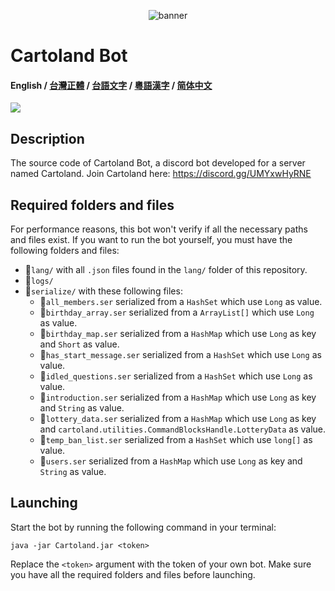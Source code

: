 <p align="center">
  <img src="https://cdn.discordapp.com/attachments/889200718886608966/1080592685473218621/image.png" alt="banner">
</p>

# Cartoland Bot
#### English / [台灣正體](https://github.com/AlexCai2019/Cartoland/blob/master/README_tw.md) / [台語文字](https://github.com/AlexCai2019/Cartoland/blob/master/README_ta.md) / [粵語漢字](https://github.com/AlexCai2019/Cartoland/blob/master/README_hk.md) / [简体中文](https://github.com/AlexCai2019/Cartoland/blob/master/README_cn.md)

<img src="https://discord.com/api/guilds/886936474723950603/widget.png">

## Description
The source code of Cartoland Bot, a discord bot developed for a server named Cartoland. Join Cartoland here: https://discord.gg/UMYxwHyRNE

## Required folders and files
For performance reasons, this bot won't verify if all the necessary paths and files exist. If you want to run the bot yourself, you must have the following folders and files:
- 📁`lang/` with all `.json` files found in the `lang/` folder of this repository.
- 📁`logs/`
- 📁`serialize/` with these following files:
  - 📄`all_members.ser` serialized from a `HashSet` which use `Long` as value.
  - 📄`birthday_array.ser` serialized from a `ArrayList[]` which use `Long` as value.
  - 📄`birthday_map.ser` serialized from a `HashMap` which use `Long` as key and `Short` as value.
  - 📄`has_start_message.ser` serialized from a `HashSet` which use `Long` as value.
  - 📄`idled_questions.ser` serialized from a `HashSet` which use `Long` as value.
  - 📄`introduction.ser` serialized from a `HashMap` which use `Long` as key and `String` as value.
  - 📄`lottery_data.ser` serialized from a `HashMap` which use `Long` as key and `cartoland.utilities.CommandBlocksHandle.LotteryData` as value.
  - 📄`temp_ban_list.ser` serialized from a `HashSet` which use `long[]` as value.
  - 📄`users.ser` serialized from a `HashMap` which use `Long` as key and `String` as value.

## Launching
Start the bot by running the following command in your terminal:
```
java -jar Cartoland.jar <token>
```
Replace the `<token>` argument with the token of your own bot. Make sure you have all the required folders and files before launching.